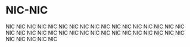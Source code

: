 # NIC-NIC
NIC NIC NIC NIC NIC NIC NIC NIC NIC NIC NIC NIC NIC NIC NIC NIC NIC NIC NIC NIC NIC NIC NIC NIC NIC NIC NIC NIC NIC NIC NIC NIC NIC NIC NIC NIC NIC NIC NIC 
